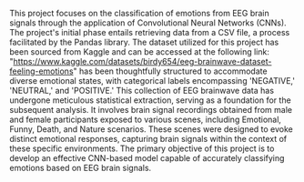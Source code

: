 This project focuses on the classification of emotions from EEG brain signals through the application of Convolutional Neural Networks (CNNs). The project's initial phase entails retrieving data from a CSV file, a process facilitated by the Pandas library. The dataset utilized for this project has been sourced from Kaggle and can be accessed at the following link: "https://www.kaggle.com/datasets/birdy654/eeg-brainwave-dataset-feeling-emotions" has been thoughtfully structured to accommodate diverse emotional states, with categorical labels encompassing 'NEGATIVE,' 'NEUTRAL,' and 'POSITIVE.' This collection of EEG brainwave data has undergone meticulous statistical extraction, serving as a foundation for the subsequent analysis. It involves brain signal recordings obtained from male and female participants exposed to various scenes, including Emotional, Funny, Death, and Nature scenarios. These scenes were designed to evoke distinct emotional responses, capturing brain signals within the context of these specific environments. The primary objective of this project is to develop an effective CNN-based model capable of accurately classifying emotions based on EEG brain signals. 
